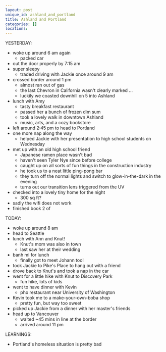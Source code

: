 ```yaml
---
layout: post
unique_id: ashland_and_portland
title: Ashland and Portland
categories: []
locations: 
---
```


YESTERDAY:
* woke up around 6 am again
  * packed car
* out the door properly by 7:15 am
* super sleepy
  * traded driving with Jackie once around 9 am
* crossed border around 1 pm
  * almost ran out of gas
  * the last Chevron in California wasn't clearly marked ...
  * luckily we coasted downhill on 5 into Ashland
* lunch with Amy
  * tasty breakfast restaurant
  * passed her a bunch of frozen dim sum
  * took a lovely walk in downtown Ashland
  * music, arts, and a cozy bookstore
* left around 2:45 pm to head to Portland
* one more nap along the way
  * helped Jackie with her presentation to high school students on Wednesday
* met up with an old high school friend
  * Japanese ramen place wasn't bad
  * haven't seen Tyler Nye since before college
  * caught up on all sorts of fun things in the construction industry
  * he took us to a neat little ping-pong bar
  * they turn off the normal lights and switch to glow-in-the-dark in the evening
  * turns out our transition lens triggered from the UV
* checked into a lovely tiny home for the night
  * 300 sq ft?
* sadly the wifi does not work
* finished book 2 of 

TODAY:
* woke up around 8 am
* head to Seattle
* lunch with Ann and Knut!
  * Knut's mom was also in town
  * last saw her at their wedding
* banh mi for lunch
  * finally got to meet Johann too!
* took Jackie to Pike's Place to hang out with a friend
* drove back to Knut's and took a nap in the car
* went for a little hike with Knut to Discovery Park
  * fun hike, lots of kids
* went to have dinner with Kevin
  * pho restaurant near University of Washington
* Kevin took me to a make-your-own-boba shop
  * pretty fun, but way too sweet
* picked up Jackie from a dinner with her master's friends
* head up to Vancouver
  * waited ~45 mins in line at the border
  * arrived around 11 pm

LEARNINGS:
* Portland's homeless situation is pretty bad
